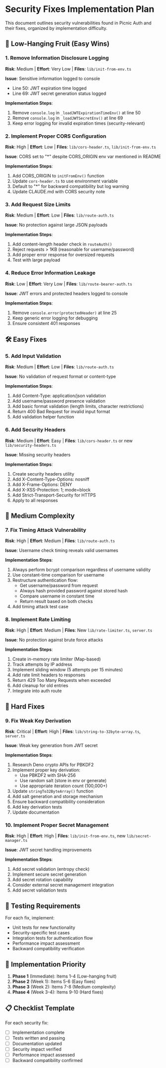 # Security Fixes Implementation Plan

This document outlines security vulnerabilities found in Picnic Auth and their fixes, organized by implementation difficulty.

## 🍎 Low-Hanging Fruit (Easy Wins)

### 1. Remove Information Disclosure Logging
**Risk**: Medium | **Effort**: Very Low | **Files**: `lib/init-from-env.ts`

**Issue**: Sensitive information logged to console
- Line 50: JWT expiration time logged
- Line 69: JWT secret generation status logged

**Implementation Steps**:
1. Remove `console.log` in `_loadJWTExpirationTimeEnv()` at line 50
2. Remove `console.log` in `_loadJWTSecretEnv()` at line 69
3. Keep error logging for invalid expiration times (security-relevant)

### 2. Implement Proper CORS Configuration
**Risk**: High | **Effort**: Low | **Files**: `lib/cors-header.ts`, `lib/init-from-env.ts`

**Issue**: CORS set to "*" despite CORS_ORIGIN env var mentioned in README

**Implementation Steps**:
1. Add CORS_ORIGIN to `initFromEnv()` function
2. Update `cors-header.ts` to use environment variable
3. Default to "*" for backward compatibility but log warning
4. Update CLAUDE.md with CORS security note

### 3. Add Request Size Limits
**Risk**: Medium | **Effort**: Low | **Files**: `lib/route-auth.ts`

**Issue**: No protection against large JSON payloads

**Implementation Steps**:
1. Add content-length header check in `routeAuth()`
2. Reject requests > 1KB (reasonable for username/password)
3. Add proper error response for oversized requests
4. Test with large payload

### 4. Reduce Error Information Leakage
**Risk**: Low | **Effort**: Very Low | **Files**: `lib/route-bearer-auth.ts`

**Issue**: JWT errors and protected headers logged to console

**Implementation Steps**:
1. Remove `console.error(protectedHeader)` at line 25
2. Keep generic error logging for debugging
3. Ensure consistent 401 responses

## 🛠️ Easy Fixes

### 5. Add Input Validation
**Risk**: Medium | **Effort**: Low | **Files**: `lib/route-auth.ts`

**Issue**: No validation of request format or content-type

**Implementation Steps**:
1. Add Content-Type: application/json validation
2. Add username/password presence validation
3. Add basic format validation (length limits, character restrictions)
4. Return 400 Bad Request for invalid input format
5. Add validation helper function

### 6. Add Security Headers
**Risk**: Medium | **Effort**: Easy | **Files**: `lib/cors-header.ts` or new `lib/security-headers.ts`

**Issue**: Missing security headers

**Implementation Steps**:
1. Create security headers utility
2. Add X-Content-Type-Options: nosniff
3. Add X-Frame-Options: DENY
4. Add X-XSS-Protection: 1; mode=block
5. Add Strict-Transport-Security for HTTPS
6. Apply to all responses

## 🔧 Medium Complexity

### 7. Fix Timing Attack Vulnerability
**Risk**: High | **Effort**: Medium | **Files**: `lib/route-auth.ts`

**Issue**: Username check timing reveals valid usernames

**Implementation Steps**:
1. Always perform bcrypt comparison regardless of username validity
2. Use constant-time comparison for username
3. Restructure authentication flow:
   - Get username/password from request
   - Always hash provided password against stored hash
   - Compare username in constant time
   - Return result based on both checks
4. Add timing attack test case

### 8. Implement Rate Limiting
**Risk**: High | **Effort**: Medium | **Files**: New `lib/rate-limiter.ts`, `server.ts`

**Issue**: No protection against brute force attacks

**Implementation Steps**:
1. Create in-memory rate limiter (Map-based)
2. Track attempts by IP address
3. Implement sliding window (5 attempts per 15 minutes)
4. Add rate limit headers to responses
5. Return 429 Too Many Requests when exceeded
6. Add cleanup for old entries
7. Integrate into auth route

## 🔨 Hard Fixes

### 9. Fix Weak Key Derivation
**Risk**: Critical | **Effort**: High | **Files**: `lib/string-to-32byte-array.ts`, `server.ts`

**Issue**: Weak key generation from JWT secret

**Implementation Steps**:
1. Research Deno crypto APIs for PBKDF2
2. Implement proper key derivation:
   - Use PBKDF2 with SHA-256
   - Use random salt (store in env or generate)
   - Use appropriate iteration count (100,000+)
3. Update `stringTo32ByteArray()` function
4. Add salt generation and storage mechanism
5. Ensure backward compatibility consideration
6. Add key derivation tests
7. Update documentation

### 10. Implement Proper Secret Management
**Risk**: High | **Effort**: High | **Files**: `lib/init-from-env.ts`, new `lib/secret-manager.ts`

**Issue**: JWT secret handling improvements

**Implementation Steps**:
1. Add secret validation (entropy check)
2. Implement secure secret generation
3. Add secret rotation capability
4. Consider external secret management integration
5. Add secret validation tests

## 🧪 Testing Requirements

For each fix, implement:
- Unit tests for new functionality
- Security-specific test cases
- Integration tests for authentication flow
- Performance impact assessment
- Backward compatibility verification

## 🚀 Implementation Priority

1. **Phase 1** (Immediate): Items 1-4 (Low-hanging fruit)
2. **Phase 2** (Week 1): Items 5-6 (Easy fixes)  
3. **Phase 3** (Week 2): Items 7-8 (Medium complexity)
4. **Phase 4** (Week 3-4): Items 9-10 (Hard fixes)

## 📋 Checklist Template

For each security fix:
- [ ] Implementation complete
- [ ] Tests written and passing
- [ ] Documentation updated
- [ ] Security impact verified
- [ ] Performance impact assessed
- [ ] Backward compatibility confirmed